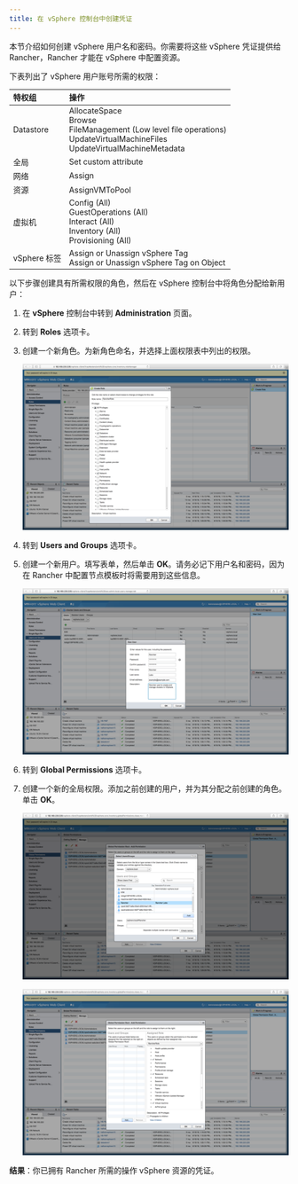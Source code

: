 ```yaml
---
title: 在 vSphere 控制台中创建凭证
---
```


本节介绍如何创建 vSphere 用户名和密码。你需要将这些 vSphere 凭证提供给 Rancher，Rancher 才能在 vSphere 中配置资源。

下表列出了 vSphere 用户账号所需的权限：

| 特权组 | 操作 |
|:----------------------|:-----------------------------------------------------------------------|
| Datastore | AllocateSpace <br/> Browse <br/> FileManagement (Low level file operations) <br/> UpdateVirtualMachineFiles <br/> UpdateVirtualMachineMetadata |
| 全局 | Set custom attribute |
| 网络 | Assign |
| 资源 | AssignVMToPool |
| 虚拟机 | Config (All) <br/> GuestOperations (All) <br/> Interact (All) <br/> Inventory (All) <br/> Provisioning (All) |
| vSphere 标签 | Assign or Unassign vSphere Tag <br/> Assign or Unassign vSphere Tag on Object |

以下步骤创建具有所需权限的角色，然后在 vSphere 控制台中将角色分配给新用户：

1. 在 **vSphere** 控制台中转到 **Administration** 页面。

2. 转到 **Roles** 选项卡。

3. 创建一个新角色。为新角色命名，并选择上面权限表中列出的权限。

   ![](/img/rancherroles1.png)

4. 转到 **Users and Groups** 选项卡。

5. 创建一个新用户。填写表单，然后单击 **OK**。请务必记下用户名和密码，因为在 Rancher 中配置节点模板时将需要用到这些信息。

   ![](/img/rancheruser.png)

6. 转到 **Global Permissions** 选项卡。

7. 创建一个新的全局权限。添加之前创建的用户，并为其分配之前创建的角色。单击 **OK**。

   ![](/img/globalpermissionuser.png)

   ![](/img/globalpermissionrole.png)

**结果**：你已拥有 Rancher 所需的操作 vSphere 资源的凭证。
